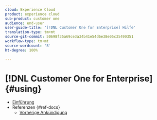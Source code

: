 ```yaml
---
cloud: Experience Cloud
product: experience cloud
sub-product: customer one
audience: end-user
user-guide-title: '[!DNL Customer One for Enterprise] Hilfe'
translation-type: tm+mt
source-git-commit: 50698f35a69ce3a34b41e54d6e38e05c35490351
workflow-type: tm+mt
source-wordcount: '8'
ht-degree: 100%

---
```



# [!DNL Customer One for Enterprise] {#using}

+ [Einführung](home.md)
+ Referenzen {#ref-docs}
   + [Vorherige Ankündigung](intro-customer-support.md)

